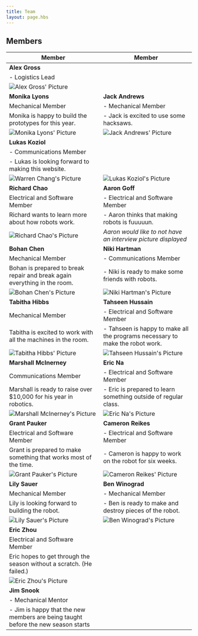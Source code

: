 ```yaml
---
title: Team
layout: page.hbs
---
```


## Members
|Member|Member|
|-------|------|
| **Alex Gross**||
| - Logistics Lead ||
| ![Alex Gross' Picture](/images/interview-pictures/alex.jpg) ||
| **Monika Lyons**| **Jack Andrews**|
| Mechanical Member | - Mechanical Member |
| Monika is happy to build the prototypes for this year. | - Jack is excited to use some hacksaws. |
|![Monika Lyons' Picture](/images/interview-pictures/monika.jpg) | ![Jack Andrews' Picture](/images/interview-pictures/jack.jpg) |
| **Lukas Koziol**||
| - Communications Member ||
| - Lukas is looking forward to making this website. ||
| ![Warren Chang's Picture](/images/interview-pictures/warren.jpg) | ![Lukas Koziol's Picture](/images/interview-pictures/lukas.jpg) |
| **Richard Chao** |  **Aaron Goff** |
| Electrical and Software Member | - Electrical and Software Member |
| Richard wants to learn more about how robots work. |   - Aaron thinks that making robots is fuuuuun. |
| ![Richard Chao's Picture](/images/interview-pictures/richard.jpg) | _Aaron would like to not have an interview picture displayed_ |
| **Bohan Chen** | **Niki Hartman** |
| Mechanical Member | - Communications Member |
| Bohan is prepared to break repair and break again everything in the room. | - Niki is ready to make some friends with robots. |
| ![Bohan Chen's Picture](/images/interview-pictures/bohan.jpg) | ![Niki Hartman's Picture](/images/interview-pictures/niki.jpg)
| **Tabitha Hibbs**| **Tahseen Hussain**|
| Mechanical Member | - Electrical and Software Member |
| Tabitha is excited to work with all the machines in the room. | - Tahseen is happy to make all the programs necessary to make the robot work. |
| ![Tabitha Hibbs' Picture](/images/interview-pictures/tabitha.jpg) | ![Tahseen Hussain's Picture](/images/interview-pictures/tahseen.jpg) |
|  **Marshall McInerney**| **Eric Na**|
| Communications Member |  - Electrical and Software Member |
| Marshall is ready to raise over $10,000 for his year in robotics. | - Eric is prepared to learn something outside of regular class. |
| ![Marshall McInerney's Picture](/images/interview-pictures/marshall.jpg) | ![Eric Na's Picture](/images/interview-pictures/eric-n.jpg) |
| **Grant Pauker** | **Cameron Reikes** |
| Electrical and Software Member | - Electrical and Software Member |
| Grant is prepared to make something that works most of the time. | - Cameron is happy to work on the robot for six weeks. |
| ![Grant Pauker's Picture](/images/interview-pictures/grant.jpg) | ![Cameron Reikes' Picture](/images/interview-pictures/cameron.jpg) |
| **Lily Sauer** | **Ben Winograd** |
| Mechanical Member | - Mechanical Member |
| Lily is looking forward to building the robot. | - Ben is ready to make and destroy pieces of the robot. |
| ![Lily Sauer's Picture](/images/interview-pictures/lily.jpg) | ![Ben Winograd's Picture](/images/interview-pictures/ben.jpg) |
| **Eric Zhou** ||
| Electrical and Software Member ||
| Eric hopes to get through the season without a scratch. (He failed.) ||
| ![Eric Zhou's Picture](/images/interview-pictures/eric-z.jpg) ||
| **Jim Snook** ||
| - Mechanical Mentor ||
| - Jim is happy that the new members are being taught before the new season starts ||